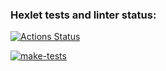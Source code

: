 ### Hexlet tests and linter status:
[![Actions Status](https://github.com/MuftakhovRuzil/php-project-48/actions/workflows/hexlet-check.yml/badge.svg)](https://github.com/MuftakhovRuzil/php-project-48/actions)

[![make-tests](https://github.com/MuftakhovRuzil/php-project-48/actions/workflows/makeTest.yml/badge.svg)](https://github.com/MuftakhovRuzil/php-project-48/actions/workflows/makeTest.yml)